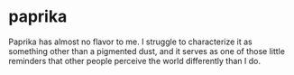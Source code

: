 # paprika

Paprika has almost no flavor to me.  I struggle to characterize it as something other than a pigmented dust, and it serves as one of those little reminders that other people perceive the world differently than I do.